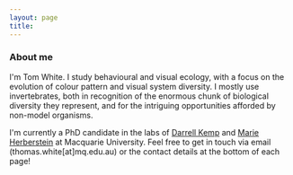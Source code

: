 ```yaml
---
layout: page
title:
---
```

### About me

I'm Tom White. I study behavioural and visual ecology, with a focus on the evolution of colour pattern and visual system diversity. I mostly use invertebrates, both in recognition of the enormous chunk of biological diversity they represent, and for the intriguing opportunities afforded by non-model organisms. 

I'm currently a PhD candidate in the labs of [Darrell Kemp](http://www.evolutionaryecologymq.com/) and [Marie Herberstein](https://sites.google.com/site/behaviouralecologymacquarie/) at Macquarie University. Feel free to get in touch via email (thomas.white[at]mq.edu.au) or the contact details at the bottom of each page!